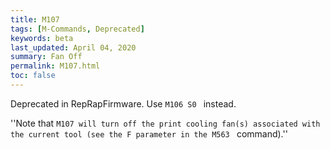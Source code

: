 ```yaml
---
title: M107
tags: [M-Commands, Deprecated] 
keywords: beta 
last_updated: April 04, 2020 
summary: Fan Off 
permalink: M107.html
toc: false 
---
```



Deprecated in RepRapFirmware. Use ` M106 S0  ` instead.

''Note that ` M107 will turn off the print cooling fan(s) associated with the current tool (see the F parameter in the M563  ` command).''


